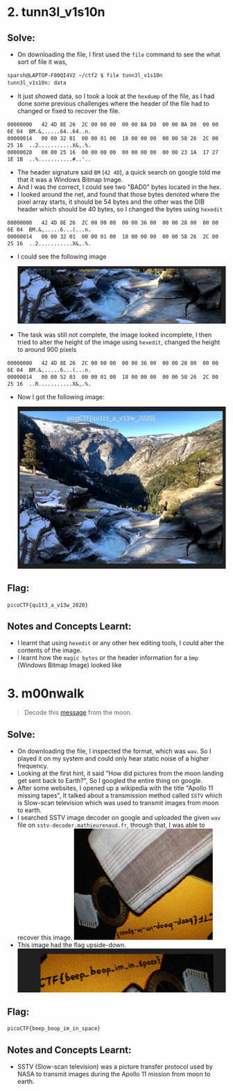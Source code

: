 # 2. tunn3l_v1s10n
## Solve:
- On downloading the file, I first used the `file` command to see the what sort of file it was,
```zsh
sparsh@LAPTOP-F80QI4V2 ~/ctf2 $ file tunn3l_v1s10n
tunn3l_v1s10n: data
```
- It just showed data, so I took a look at the `hexdump` of the file, as I had done some previous challenges where the header of the file had to changed or fixed to recover the file.
```
00000000   42 4D 8E 26  2C 00 00 00  00 00 BA D0  00 00 BA D0  00 00 6E 04  BM.&,.....64..64..n.
00000014   00 00 32 01  00 00 01 00  18 00 00 00  00 00 58 26  2C 00 25 16  ..2...........X&,.%.
00000028   00 00 25 16  00 00 00 00  00 00 00 00  00 00 23 1A  17 27 1E 1B  ..%...........#..'..
```
- The header signature said `BM` (`42 4D`), a quick search on google told me that it was a Windows Bitmap Image. 
- And I was the correct, I could see two "BAD0" bytes located in the hex.
- I looked around the net, and found that those bytes denoted where the pixel array starts, it should be 54 bytes and the other was the DIB header which should be 40 bytes, so I changed the bytes using `hexedit`
```
00000000   42 4D 8E 26  2C 00 00 00  00 00 36 00  00 00 28 00  00 00 6E 04  BM.&,.....6...(...n.
00000014   00 00 32 01  00 00 01 00  18 00 00 00  00 00 58 26  2C 00 25 16  ..2...........X&,.%.
```
- I could see the following image

	![tunnel1.png](images/tunnel1.png)
- The task was still not complete, the image looked incomplete, I then tried to alter the height of the image using `hexedit`, changed the height to around 900 pixels
```
00000000   42 4D 8E 26  2C 00 00 00  00 00 36 00  00 00 28 00  00 00 6E 04  BM.&,.....6...(...n.
00000014   00 00 52 03  00 00 01 00  18 00 00 00  00 00 58 26  2C 00 25 16  ..R...........X&,.%.
```
- Now I got the following image:

	![tunnel2.png](images/tunnel2.png)

## Flag:
```
picoCTF{qu1t3_a_v13w_2020}
```

## Notes and Concepts Learnt:
- I learnt that using `hexedit` or any other hex editing tools, I could alter the contents of the image.
- I learnt how the `magic bytes` or the header information for a `bmp` (Windows Bitmap Image) looked like


# 3. m00nwalk

> Decode this [message](https://jupiter.challenges.picoctf.org/static/fc1edf07742e98a480c6aff7d2546107/message.wav) from the moon.

## Solve:
- On downloading the file, I inspected the format, which was `wav`. So I played it on my system and could only hear static noise of a higher frequency.
- Looking at the first hint, it said "How did pictures from the moon landing get sent back to Earth?", So I googled the entire thing on google. 
- After some websites, I opened up a wikipedia with the title "Apollo 11 missing tapes", It talked about a transmission method called `SSTV` which is Slow-scan television which was used to transmit images from moon to earth.
- I searched SSTV image decoder on google and uploaded the given `wav` file on `sstv-decoder.mathieurenaud.fr`, through that, I was able to recover this image.
	![decoded-image.png](images/decoded-image.png)
- This image had the flag upside-down.
	![sstvflag.png](images/sstvflag.png)

## Flag:
```
picoCTF{beep_boop_im_in_space}
```
## Notes and Concepts Learnt:
- SSTV (Slow-scan television) was a picture transfer protocol used by NASA to transmit images during the Apollo 11 mission from moon to earth.
